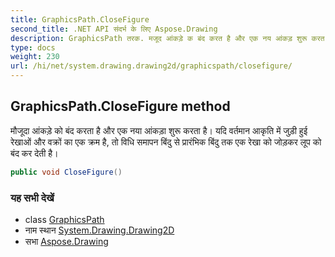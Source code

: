 ```yaml
---
title: GraphicsPath.CloseFigure
second_title: .NET API संदर्भ के लिए Aspose.Drawing
description: GraphicsPath तरक. मजूद आंकड़े क बंद करत है और एक नय आंकड़ शुरू करत है यद वर्तमन आकृत में जुड़ हुई रेखओं और वक्रं क एक क्रम है त वध समपन बंदु से प्ररंभक बंदु तक एक रेख क जड़कर लूप क बंद कर देत है
type: docs
weight: 230
url: /hi/net/system.drawing.drawing2d/graphicspath/closefigure/
---
```

## GraphicsPath.CloseFigure method

मौजूदा आंकड़े को बंद करता है और एक नया आंकड़ा शुरू करता है। यदि वर्तमान आकृति में जुड़ी हुई रेखाओं और वक्रों का एक क्रम है, तो विधि समापन बिंदु से प्रारंभिक बिंदु तक एक रेखा को जोड़कर लूप को बंद कर देती है।

```csharp
public void CloseFigure()
```

### यह सभी देखें

* class [GraphicsPath](../)
* नाम स्थान [System.Drawing.Drawing2D](../../graphicspath/)
* सभा [Aspose.Drawing](../../../)


